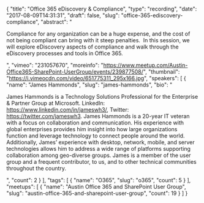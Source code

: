 {
  "title": "Office 365 eDiscovery & Compliance",
  "type": "recording",
  "date": "2017-08-09T14:31:31",
  "draft": false,
  "slug": "office-365-ediscovery-compliance",
  "abstract": "<p>Compliance for any organization can be a huge expense, and the cost of not being compliant can bring with it steep penalties.  In this session, we will explore eDiscovery aspects of compliance and walk through the eDiscovery processes and tools in Office 365. </p>",
  "vimeo": "231057670",
  "moreinfo": "https://www.meetup.com/Austin-Office365-SharePoint-UserGroup/events/239877508/",
  "thumbnail": "https://i.vimeocdn.com/video/651775311_295x166.jpg",
  "speakers": [
    {
      "name": "James Hammonds",
      "slug": "james-hammonds",
      "bio": "<p>James Hammonds is a Technology Solutions Professional for the Enterprise & Partner Group at Microsoft. LinkedIn: https://www.linkedin.com/in/jameswh3/, Twitter: https://twitter.com/jameswh3. James Hammonds is a 20-year IT veteran with a focus on collaboration and communication. His experience with global enterprises provides him insight into how large organizations function and leverage technology to connect people around the world. Additionally, James’ experience with desktop, network, mobile, and server technologies allows him to address a wide range of platforms supporting collaboration among geo-diverse groups. James is a member of the user group and a frequent contributor, to us, and to other technical communities throughout the country.</p>",
      "count": 2
    }
  ],
  "tags": [
    {
      "name": "O365",
      "slug": "o365",
      "count": 5
    }
  ],
  "meetups": [
    {
      "name": "Austin Office 365 and SharePoint User Group",
      "slug": "austin-office-365-and-sharepoint-user-group",
      "count": 19
    }
  ]
}